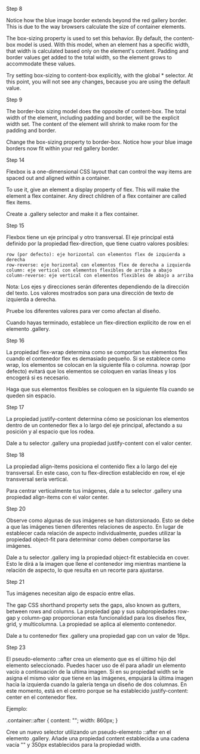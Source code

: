 Step 8

Notice how the blue image border extends beyond the red gallery border. This is due to the way browsers calculate the size of container elements.

The box-sizing property is used to set this behavior. By default, the content-box model is used. With this model, when an element has a specific width, that width is calculated based only on the element's content. Padding and border values get added to the total width, so the element grows to accommodate these values.

Try setting box-sizing to content-box explicitly, with the global * selector. At this point, you will not see any changes, because you are using the default value.

Step 9

The border-box sizing model does the opposite of content-box. The total width of the element, including padding and border, will be the explicit width set. The content of the element will shrink to make room for the padding and border.

Change the box-sizing property to border-box. Notice how your blue image borders now fit within your red gallery border.

Step 14

Flexbox is a one-dimensional CSS layout that can control the way items are spaced out and aligned within a container.

To use it, give an element a display property of flex. This will make the element a flex container. Any direct children of a flex container are called flex items.

Create a .gallery selector and make it a flex container.

Step 15

Flexbox tiene un eje principal y otro transversal. El eje principal está definido por la propiedad flex-direction, que tiene cuatro valores posibles:

    row (por defecto): eje horizontal con elementos flex de izquierda a derecha
    row-reverse: eje horizontal con elementos flex de derecha a izquierda
    column: eje vertical con elementos flexibles de arriba a abajo
    column-reverse: eje vertical con elementos flexibles de abajo a arriba

Nota: Los ejes y direcciones serán diferentes dependiendo de la dirección del texto. Los valores mostrados son para una dirección de texto de izquierda a derecha.

Pruebe los diferentes valores para ver como afectan al diseño.

Cuando hayas terminado, establece un flex-direction explícito de row en el elemento .gallery.

Step 16

La propiedad flex-wrap determina como se comportan tus elementos flex cuando el contenedor flex es demasiado pequeño. Si se establece como wrap, los elementos se colocan en la siguiente fila o columna. nowrap (por defecto) evitará que los elementos se coloquen en varias líneas y los encogerá si es necesario.

Haga que sus elementos flexibles se coloquen en la siguiente fila cuando se queden sin espacio.

Step 17

La propiedad justify-content determina cómo se posicionan los elementos dentro de un contenedor flex a lo largo del eje principal, afectando a su posición y al espacio que los rodea.

Dale a tu selector .gallery una propiedad justify-content con el valor center.

Step 18

La propiedad align-items posiciona el contenido flex a lo largo del eje transversal. En este caso, con tu flex-direction establecido en row, el eje transversal sería vertical.

Para centrar verticalmente tus imágenes, dale a tu selector .gallery una propiedad align-items con el valor center.

Step 20

Observe como algunas de sus imágenes se han distorsionado. Esto se debe a que las imágenes tienen diferentes relaciones de aspecto. En lugar de establecer cada relación de aspecto individualmente, puedes utilizar la propiedad object-fit para determinar como deben comportarse las imágenes.

Dale a tu selector .gallery img la propiedad object-fit establecida en cover. Esto le dirá a la imagen que llene el contenedor img mientras mantiene la relación de aspecto, lo que resulta en un recorte para ajustarse.

Step 21

Tus imágenes necesitan algo de espacio entre ellas.

The gap CSS shorthand property sets the gaps, also known as gutters, between rows and columns. La propiedad gap y sus subpropiedades row-gap y column-gap proporcionan esta funcionalidad para los diseños flex, grid, y multicolumna. La propiedad se aplica al elemento contenedor.

Dale a tu contenedor flex .gallery una propiedad gap con un valor de 16px.

Step 23

El pseudo-elemento ::after crea un elemento que es el último hijo del elemento seleccionado. Puedes hacer uso de él para añadir un elemento vacío a continuación de la ultima imagen. Si en su propiedad width se le asigna el mismo valor que tiene en las imágenes, empujará la última imagen hacia la izquierda cuando la galería tenga un diseño de dos columnas. En este momento, está en el centro porque se ha establecido justify-content: center en el contenedor flex.

Ejemplo:

.container::after {
  content: "";
  width: 860px;
}

Cree un nuevo selector utilizando un pseudo-elemento ::after en el elemento .gallery. Añade una propiedad content establecida a una cadena vacía "" y 350px establecidos para la propiedad width.
